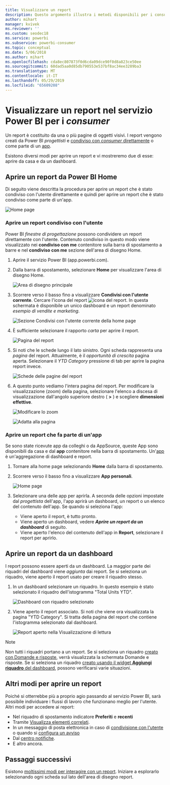 ```yaml
---
title: Visualizzare un report
description: Questo argomento illustra i metodi disponibili per i consumer e gli utenti finali di Power BI per aprire e visualizzare un report di Power BI.
author: mihart
manager: kvivek
ms.reviewer: ''
ms.custom: seodec18
ms.service: powerbi
ms.subservice: powerbi-consumer
ms.topic: conceptual
ms.date: 5/06/2018
ms.author: mihart
ms.openlocfilehash: cda8ec807873f0d6cda09dce90f0d8a823ce50ee
ms.sourcegitcommit: 60dad5aa0d85db790553e537bf8ac34ee3289ba3
ms.translationtype: MT
ms.contentlocale: it-IT
ms.lasthandoff: 05/29/2019
ms.locfileid: "65609208"
---
```

# <a name="view-a-report-in-power-bi-service-for-consumers"></a>Visualizzare un report nel servizio Power BI per i *consumer*
Un report è costituito da una o più pagine di oggetti visivi. I report vengono creati da Power BI *progettisti* e [condiviso con *consumer* direttamente](end-user-shared-with-me.md) o come parte di un [app](end-user-apps.md). 

Esistono diversi modi per aprire un report e vi mostreremo due di esse: aprire da casa e da un dashboard. 

<!-- add art-->


## <a name="open-a-report-from-power-bi-home"></a>Aprire un report da Power BI Home
Di seguito viene descritta la procedura per aprire un report che è stato condiviso con l'utente direttamente e quindi per aprire un report che è stato condiviso come parte di un'app.

   ![Home page](./media/end-user-report-open/power-bi-home.png)

### <a name="open-a-report-that-has-been-shared-with-you"></a>Aprire un report condiviso con l'utente
Power BI *finestre di progettazione* possono condividere un report direttamente con l'utente. Contenuto condiviso in questo modo viene visualizzato nei **condiviso con me** contenitore sulla barra di spostamento a barre e nel **condiviso con me** sezione dell'area di disegno Home.

1. Aprire il servizio Power BI (app.powerbi.com).

2. Dalla barra di spostamento, selezionare **Home** per visualizzare l'area di disegno Home.  

   ![Area di disegno principale](./media/end-user-report-open/power-bi-select-home-new.png)
   
3. Scorrere verso il basso fino a visualizzare **Condivisi con l'utente corrente**. Cercare l'icona del report ![icona del report](./media/end-user-report-open/power-bi-report-icon.png). In questa schermata è disponibile un unico dashboard e un report denominato *esempio di vendite e marketing*. 
   
   ![Sezione Condivisi con l'utente corrente della home page](./media/end-user-report-open/power-bi-shared-new.png)

4. È sufficiente selezionare il rapporto *carta* per aprire il report.

   ![Pagina del report](./media/end-user-report-open/power-bi-filter-pane.png)

5. Si noti che le schede lungo il lato sinistro.  Ogni scheda rappresenta una *pagina* del report. Attualmente, è il *opportunità di crescita* pagina aperta. Selezionare il *YTD Category* pressione di tab per aprire la pagina report invece. 

   ![Schede delle pagine del report](./media/end-user-report-open/power-bi-tab-new.png)

6. A questo punto vediamo l'intera pagina del report. Per modificare la visualizzazione (zoom) della pagina, selezionare l'elenco a discesa di visualizzazione dall'angolo superiore destro ( **>** ) e scegliere **dimensioni effettive**.

   ![Modificare lo zoom](./media/end-user-report-open/power-bi-fit-new.png)

   ![Adatta alla pagina](./media/end-user-report-open/power-bi-actual-size.png)

### <a name="open-a-report-that-is-part-of-an-app"></a>Aprire un report che fa parte di un'app
Se sono state ricevute app da colleghi o da AppSource, queste App sono disponibili da casa e dal **app** contenitore nella barra di spostamento. Un'[app](end-user-apps.md) è un'aggregazione di dashboard e report.

1. Tornare alla home page selezionando **Home** dalla barra di spostamento.

7. Scorrere verso il basso fino a visualizzare **App personali**.

   ![Home page](./media/end-user-report-open/power-bi-my-apps.png)

8. Selezionare una delle app per aprirla. A seconda delle opzioni impostate dal *progettista* dell'app, l'app aprirà un dashboard, un report o un elenco del contenuto dell'app. Se quando si seleziona l'app:
    - Viene aperto il report, è tutto pronto.
    - Viene aperto un dashboard, vedere ***Aprire un report da un dashboard*** di seguito.
    - Viene aperto l'elenco del contenuto dell'app in **Report**, selezionare il report per aprirlo.


## <a name="open-a-report-from-a-dashboard"></a>Aprire un report da un dashboard
I report possono essere aperti da un dashboard. La maggior parte dei riquadri del dashboard viene *aggiunta* dai report. Se si seleziona un riquadro, viene aperto il report usato per creare il riquadro stesso. 

1. In un dashboard selezionare un riquadro. In questo esempio è stato selezionato il riquadro dell'istogramma "Total Units YTD".

    ![Dashboard con riquadro selezionato](./media/end-user-report-open/power-bi-dashboard-new.png)

2.  Viene aperto il report associato. Si noti che viene ora visualizzata la pagina "YTD Category". Si tratta della pagina del report che contiene l'istogramma selezionato dal dashboard.

    ![Report aperto nella Visualizzazione di lettura](./media/end-user-report-open/power-bi-report-newer.png)

> [!NOTE]
> Non tutti i riquadri portano a un report. Se si seleziona un riquadro [creato con Domande e risposte](end-user-q-and-a.md), verrà visualizzata la schermata Domande e risposte. Se si seleziona un riquadro [creato usando il widget **Aggiungi riquadro** del dashboard](../service-dashboard-add-widget.md), possono verificarsi varie situazioni.  


##  <a name="still-more-ways-to-open-a-report"></a>Altri modi per aprire un report
Poiché si otterrebbe più a proprio agio passando al servizio Power BI, sarà possibile individuare i flussi di lavoro che funzionano meglio per l'utente. Altri modi per accedere ai report:
- Nel riquadro di spostamento indicatore **Preferiti** e **recenti**    
- Tramite [Visualizza elementi correlati](end-user-related.md).    
- In un messaggio di posta elettronica in caso di [condivisione con l'utente](../service-share-reports.md) o quando si [configura un avviso](end-user-alerts.md)    
- Dal [centro notifiche](end-user-notification-center.md).    
- E altro ancora.

## <a name="next-steps"></a>Passaggi successivi
Esistono [moltissimi modi per interagire con un report](end-user-reading-view.md).  Iniziare a esplorarlo selezionando ogni scheda sul lato dell'area di disegno report.

